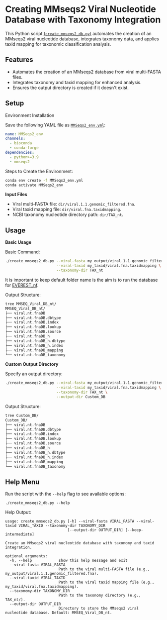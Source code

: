 # Creating MMseqs2 Viral Nucleotide Database with Taxonomy Integration

This Python script [(`create_mmseqs2_db.py`)](https://github.com/agudeloromero/Download_fasta_NCBI/blob/main/create_viral_mmseqs2_nt_db/create_mmseqs2_db.py) automates the creation of an MMseqs2 viral nucleotide database, integrates taxonomy data, and applies taxid mapping for taxonomic classification analysis.

## Features

* Automates the creation of an MMseqs2 database from viral multi-FASTA files.
* Integrates taxonomy and taxid mapping for enhanced analysis.
* Ensures the output directory is created if it doesn't exist.

## Setup

Environment Installation

Save the following YAML file as [`MMSeqs2_env.yml`](https://github.com/agudeloromero/Download_fasta_NCBI/blob/main/create_viral_mmseqs2_nt_db/MMSeqs2_env.yml):
```yaml
name: MMSeqs2_env
channels:
  - bioconda
  - conda-forge
dependencies:
  - python>=3.9
  - mmseqs2
```

Steps to Create the Environment:
```bash
conda env create -f MMSeqs2_env.yml
conda activate MMSeqs2_env
```

**Input Files**

* Viral multi-FASTA file: `dir/viral.1.1.genomic_filtered.fna`.
* Viral taxid mapping file: `dir/viral.fna.taxidmapping`.
* NCBI taxonomy nucleotide directory path: `dir/TAX_nt`.


## Usage

**Basic Usage**

Basic Command:
```bash
./create_mmseqs2_db.py --viral-fasta my_output/viral.1.1.genomic_filtered.fna \
                       --viral-taxid my_taxid/viral.fna.taxidmapping \
                       --taxonomy-dir TAX_nt
```
It is important to keep default folder name is the aim is to run the database for [EVEREST_nf](https://github.com/agudeloromero/everest_nf).

Output Structure:
```bash
tree MMSEQ_Viral_DB_nt/
MMSEQ_Viral_DB_nt/
├── viral.nt.fnaDB
├── viral.nt.fnaDB.dbtype
├── viral.nt.fnaDB.index
├── viral.nt.fnaDB.lookup
├── viral.nt.fnaDB.source
├── viral.nt.fnaDB_h
├── viral.nt.fnaDB_h.dbtype
├── viral.nt.fnaDB_h.index
├── viral.nt.fnaDB_mapping
└── viral.nt.fnaDB_taxonomy
```

**Custom Output Directory**

Specify an output directory:
```bash
./create_mmseqs2_db.py --viral-fasta my_output/viral.1.1.genomic_filtered.fna \
                       --viral-taxid my_taxid/viral.fna.taxidmapping \
                       --taxonomy-dir TAX_nt \
                       --output-dir Custom_DB
```

Output Structure:
```bash
tree Custom_DB/
Custom_DB/
├── viral.nt.fnaDB
├── viral.nt.fnaDB.dbtype
├── viral.nt.fnaDB.index
├── viral.nt.fnaDB.lookup
├── viral.nt.fnaDB.source
├── viral.nt.fnaDB_h
├── viral.nt.fnaDB_h.dbtype
├── viral.nt.fnaDB_h.index
├── viral.nt.fnaDB_mapping
└── viral.nt.fnaDB_taxonomy
```


## Help Menu

Run the script with the `--help` flag to see available options:
```
./create_mmseqs2_db.py --help
```

Help Output:
```plaintext
usage: create_mmseqs2_db.py [-h] --viral-fasta VIRAL_FASTA --viral-taxid VIRAL_TAXID --taxonomy-dir TAXONOMY_DIR
                            [--output-dir OUTPUT_DIR] [--keep-intermediate]

Create an MMseqs2 viral nucleotide database with taxonomy and taxid integration.

optional arguments:
  -h, --help            show this help message and exit
  --viral-fasta VIRAL_FASTA
                        Path to the viral multi-FASTA file (e.g., my_output/viral.1.1.genomic_filtered.fna).
  --viral-taxid VIRAL_TAXID
                        Path to the viral taxid mapping file (e.g., my_taxid/viral.fna.taxidmapping).
  --taxonomy-dir TAXONOMY_DIR
                        Path to the taxonomy directory (e.g., TAX_nt/).
  --output-dir OUTPUT_DIR
                        Directory to store the MMseqs2 viral nucleotide database. Default: MMSEQ_Viral_DB_nt.
```


